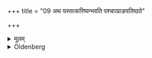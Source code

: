 +++
title = "09 अथ यस्तत्करिष्यन्भवति पश्चात्प्राङवतिष्ठते"

+++

<details><summary>मूलम्</summary>

अथ यस्तत्करिष्यन्भवति पश्चात्प्राङवतिष्ठते ९
</details>

<details><summary>Oldenberg</summary>

9. To the west (of her), facing the east, the person stations himself who is going to perform that (ceremony).
</details>

